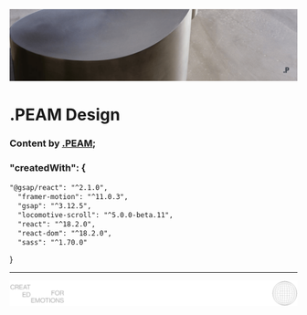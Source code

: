 ![cover](public/images/forReadme.png)

# .PEAM Design

### Content by [.PEAM](https://www.peam-design.de/en/home-english);

### "createdWith": {

```
"@gsap/react": "^2.1.0",
  "framer-motion": "^11.0.3",
  "gsap": "^3.12.5",
  "locomotive-scroll": "^5.0.0-beta.11",
  "react": "^18.2.0",
  "react-dom": "^18.2.0",
  "sass": "^1.70.0"
```

}

<hr />

![logo](public/images/LogoForReadMe.svg)